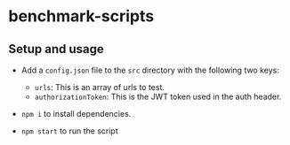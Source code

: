 # benchmark-scripts

## Setup and usage

- Add a `config.json` file to the `src` directory with the following two keys:

  - `urls`: This is an array of urls to test.
  - `authorizationToken`: This is the JWT token used in the auth header.

- `npm i` to install dependencies.
- `npm start` to run the script
